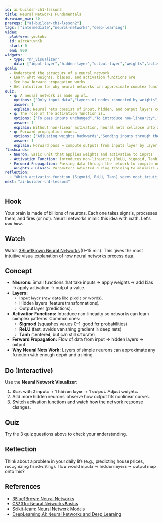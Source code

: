 ```yaml
---
id: ai-builder-ch1-lesson3
title: Neural Networks Fundamentals
duration_min: 40
prereqs: ["ai-builder-ch1-lesson2"]
tags: ["intermediate","neural-networks","deep-learning"]
video:
  platform: youtube
  id: aircAruvnKk
  start: 0
  end: 900
widgets:
  - type: "nn_visualizer"
    data: ["input-layer","hidden-layer","output-layer","weights","activation"]
goals:
  - Understand the structure of a neural network
  - Learn what weights, biases, and activation functions are
  - See how forward propagation works
  - Get intuition for why neural networks can approximate complex functions
quiz:
  - q: A neural network is made up of…
    options: ["Only input data","Layers of nodes connected by weights","Decision trees stacked","One big formula"]
    answer: 1
    explain: Neural nets consist of input, hidden, and output layers connected with weights and biases.
  - q: The role of the activation function is…
    options: ["To pass inputs unchanged","To introduce non-linearity","To normalize the output","To remove biases"]
    answer: 1
    explain: Without non-linear activation, neural nets collapse into a single linear function.
  - q: Forward propagation means…
    options: ["Adjusting weights backwards","Sending inputs through the network to get outputs","Deleting neurons","Adding more layers"]
    answer: 1
    explain: Forward pass = compute outputs from inputs layer by layer.
flashcards:
  - Neuron: Basic unit that applies weights and activation to inputs
  - Activation Function: Introduces non-linearity (ReLU, Sigmoid, Tanh)
  - Forward Propagation: Passing data through the network to compute outputs
  - Weights & Biases: Parameters adjusted during training to minimize error
reflection:
  - "Which activation function (Sigmoid, ReLU, Tanh) seems most intuitive to you, and why?"
next: "ai-builder-ch1-lesson4"
---
```


## Hook
Your brain is made of billions of neurons. Each one takes signals, processes them, and fires (or not). Neural networks mimic this idea with math. Let's see how.

## Watch
Watch [3Blue1Brown Neural Networks](https://www.youtube.com/watch?v=aircAruvnKk) (0–15 min). This gives the most intuitive visual explanation of how neural networks process data.

## Concept
- **Neurons:** Small functions that take inputs → apply weights → add bias → apply activation → output a value.  
- **Layers:** 
  - Input layer (raw data like pixels or words).  
  - Hidden layers (feature transformations).  
  - Output layer (predictions).  
- **Activation Functions:** Introduce non-linearity so networks can learn complex patterns. Common ones:  
  - **Sigmoid** (squashes values 0–1, good for probabilities)  
  - **ReLU** (fast, avoids vanishing gradient in deep nets)  
  - **Tanh** (centered, but can still saturate)  
- **Forward Propagation:** Flow of data from input → hidden layers → output.  
- **Why Neural Nets Work:** Layers of simple neurons can approximate any function with enough depth and training.

## Do (Interactive)
Use the **Neural Network Visualizer**:
1. Start with 2 inputs → 1 hidden layer → 1 output. Adjust weights.  
2. Add more hidden neurons, observe how output fits nonlinear curves.  
3. Switch activation functions and watch how the network response changes.  

## Quiz
Try the 3 quiz questions above to check your understanding.

## Reflection
Think about a problem in your daily life (e.g., predicting house prices, recognizing handwriting). How would inputs → hidden layers → output map onto this?

## References
- [3Blue1Brown: Neural Networks](https://www.youtube.com/watch?v=aircAruvnKk)  
- [CS231n: Neural Networks Basics](https://cs231n.github.io/neural-networks-1/)  
- [Scikit-learn: Neural Network Models](https://scikit-learn.org/stable/modules/neural_networks_supervised.html)  
- [DeepLearning.AI: Neural Networks and Deep Learning](https://www.deeplearning.ai/courses/neural-networks-and-deep-learning/)
